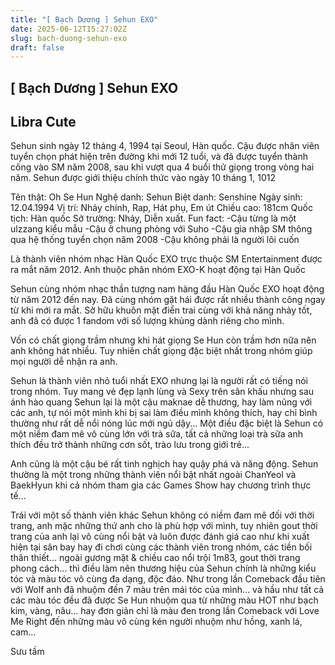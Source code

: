 ```yaml
---
title: "[ Bạch Dương ] Sehun EXO"
date: 2025-06-12T15:27:02Z
slug: bach-duong-sehun-exo
draft: false
---
```


## [ Bạch Dương ] Sehun EXO

## Libra Cute

Sehun sinh ngày 12 tháng 4, 1994 tại Seoul, Hàn quốc. Cậu được nhân viên tuyển chọn phát hiện trên đường khi mới 12 tuổi, và đã được tuyển thành công vào SM năm 2008, sau khi vượt qua 4 buổi thử giọng trong vòng hai năm. Sehun được giới thiệu chính thức vào ngày 10 tháng 1, 1012


Tên thật: Oh Se Hun
Nghệ danh: Sehun
Biệt danh: Senshine
Ngày sinh: 12.04.1994
Vị trí: Nhảy chính, Rap, Hát phụ, Em út
Chiều cao: 181cm
Quốc tịch: Hàn quốc
Sở trường: Nhảy, Diễn xuất.
Fun fact:
-Cậu từng là một ulzzang kiểu mẫu
-Cậu ở chung phòng với Suho
-Cậu gia nhập SM thông qua hệ thống tuyển chọn năm 2008
-Cậu không phải là người lôi cuốn



Là thành viên nhóm nhạc Hàn Quốc EXO trực thuộc SM Entertainment được ra mắt năm 2012. Anh thuộc phân nhóm EXO-K hoạt động tại Hàn Quốc





Sehun cùng nhóm nhạc thần tượng nam hàng đầu Hàn Quốc EXO hoạt động từ năm 2012 đến nay. Đã cùng nhóm gặt hái được rất nhiều thành công ngay từ khi mới ra mắt. Sở hữu khuôn mặt điển trai cùng với khả năng nhảy tốt, anh đã có được 1 fandom với số lượng khủng dành riêng cho mình.

Vốn có chất giọng trầm nhưng khi hát giọng Se Hun còn trầm hơn nữa nên anh không hát nhiều. Tuy nhiên chất giọng đặc biệt nhất trong nhóm giúp mọi người dễ nhận ra anh.

Sehun là thành viên nhỏ tuổi nhất EXO nhưng lại là người rất có tiếng nói trong nhóm. Tuy mang vẻ đẹp lạnh lùng và Sexy trên sân khấu nhưng sau ánh hào quang Sehun lại là một cậu maknae dễ thương, hay làm nũng với các anh, tự nói một mình khi bị sai làm điều mình không thích, hay chỉ bình thường như rất dễ nổi nóng lúc mới ngủ dậy... Một điều đặc biệt là Sehun có một niềm đam mê vô cùng lớn với trà sữa, tất cả những loại trà sữa anh thích đều trở thành những cơn sốt, trào lưu trong giới trẻ...

Anh cũng là một cậu bé rất tinh nghịch hay quậy phá và năng động. Sehun thường là một trong những thành viên nổi bật nhất ngoài ChanYeol và BaekHyun khi cả nhóm tham gia các Games Show hay chương trình thực tế...

Trái với một số thành viên khác Sehun không có niềm đam mê đối với thời trang, anh mặc những thứ anh cho là phù hợp với mình, tuy nhiên gout thời trang của anh lại vô cùng nổi bật và luôn được đánh giá cao như khi xuất hiện tại sân bay hay đi chơi cùng các thành viên trong nhóm, các tiền bối thân thiết... ngoài gương mặt & chiều cao nổi trội 1m83, gout thời trang phong cách... thì điều làm nên thương hiệu của Sehun chính là những kiểu tóc và màu tóc vô cùng đa dạng, độc đáo. Như trong lần Comeback đầu tiên với Wolf anh đã nhuộm đến 7 màu trên mái tóc của mình... và hầu như tất cả các màu tóc đều đã được Se Hun nhuộm qua từ những màu HOT như bạch kim, vàng, nâu... hay đơn giản chỉ là màu đen trong lần Comeback với Love Me Right đến những màu vô cùng kén người nhuộm như hồng, xanh lá, cam...




Sưu tầm